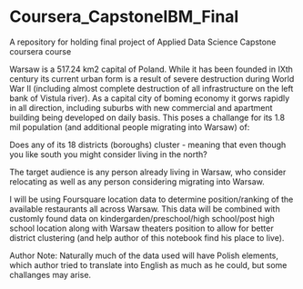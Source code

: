 # Coursera_CapstoneIBM_Final
A repository for holding final project of Applied Data Science Capstone coursera course

Warsaw is a 517.24 km2 capital of Poland. While it has been founded in IXth century its current urban form is a result of severe destruction during World War II (including almost complete destruction of all infrastructure on the left bank of Vistula river). As a capital city of boming economy it gorws rapidly in all direction, including suburbs with new commercial and apartment building being developed on daily basis. This poses a challange for its 1.8 mil population (and additional people migrating into Warsaw) of:

Does any of its 18 districts (boroughs) cluster - meaning that even though you like south you might consider living in the north?

The target audience is any person already living in Warsaw, who consider relocating as well as any person considering migrating into Warsaw.

I will be using Foursquare location data to determine position/ranking of the available restaurants all across Warsaw. This data will be combined with customly found data on kindergarden/preschool/high school/post high school location along with Warsaw theaters position to allow for better district clustering (and help author of this notebook find his place to live).

Author Note: Naturally much of the data used will have Polish elements, which author tried to translate into English as much as he could, but some challanges may arise.
